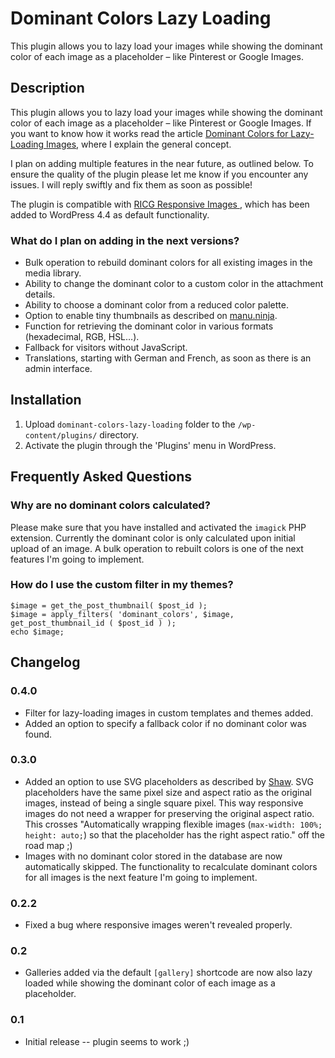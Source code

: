 # Dominant Colors Lazy Loading

This plugin allows you to lazy load your images while showing the dominant color of each image as a placeholder – like Pinterest or Google Images.

## Description

This plugin allows you to lazy load your images while showing the dominant color of each image as a placeholder – like Pinterest or Google Images. If you want to know how it works read the article [Dominant Colors for Lazy-Loading Images](https://manu.ninja/dominant-colors-for-lazy-loading-images), where I explain the general concept.

I plan on adding multiple features in the near future, as outlined below. To ensure the quality of the plugin please let me know if you encounter any issues. I will reply swiftly and fix them as soon as possible!

The plugin is compatible with [RICG Responsive Images
](https://co.wordpress.org/plugins/ricg-responsive-images/), which has been added to WordPress 4.4 as default functionality.

### What do I plan on adding in the next versions?

* Bulk operation to rebuild dominant colors for all existing images in the media library.
* Ability to change the dominant color to a custom color in the attachment details.
* Ability to choose a dominant color from a reduced color palette.
* Option to enable tiny thumbnails as described on [manu.ninja](https://manu.ninja/dominant-colors-for-lazy-loading-images).
* Function for retrieving the dominant color in various formats (hexadecimal, RGB, HSL…).
* Fallback for visitors without JavaScript.
* Translations, starting with German and French, as soon as there is an admin interface.

## Installation

1. Upload `dominant-colors-lazy-loading` folder to the `/wp-content/plugins/` directory.
2. Activate the plugin through the 'Plugins' menu in WordPress.

## Frequently Asked Questions

### Why are no dominant colors calculated?

Please make sure that you have installed and activated the `imagick` PHP extension. Currently the dominant color is only calculated upon initial upload of an image. A bulk operation to rebuilt colors is one of the next features I'm going to implement.

### How do I use the custom filter in my themes?

```
$image = get_the_post_thumbnail( $post_id );
$image = apply_filters( 'dominant_colors', $image, get_post_thumbnail_id ( $post_id ) );
echo $image;
```

## Changelog

### 0.4.0
* Filter for lazy-loading images in custom templates and themes added.
* Added an option to specify a fallback color if no dominant color was found.

### 0.3.0
* Added an option to use SVG placeholders as described by [Shaw](http://codepen.io/shshaw/post/responsive-placeholder-image). SVG placeholders have the same pixel size and aspect ratio as the original images, instead of being a single square pixel. This way responsive images do not need a wrapper for preserving the original aspect ratio. This crosses "Automatically wrapping flexible images (`max-width: 100%; height: auto;`) so that the placeholder has the right aspect ratio." off the road map ;)
* Images with no dominant color stored in the database are now automatically skipped. The functionality to recalculate dominant colors for all images is the next feature I'm going to implement.


### 0.2.2
* Fixed a bug where responsive images weren't revealed properly.

### 0.2
* Galleries added via the default `[gallery]` shortcode are now also lazy loaded while showing the dominant color of each image as a placeholder.

### 0.1
* Initial release -- plugin seems to work ;)
